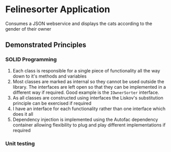 # Felinesorter Application
Consumes a JSON webservice and displays the cats according to the gender of their owner

## Demonstrated Principles
### SOLID Programming
1. Each class is responsible for a single piece of functionality all the way down to it's methods and variables
1. Most classes are marked as internal so they cannot be used outside the library.  The interfaces are left open so that they can be implemented in a different way if required.  Good example is the `IOwnerSorter` interface.
1. As all classes are constructed using interfaces the Liskov's substitution principle can be exercised if required
1. I have an interface for each functionality rather than one interface which does it all
1. Dependency injection is implemented using the Autofac dependency container allowing flexibility to plug and play different implementations if required

### Unit testing
